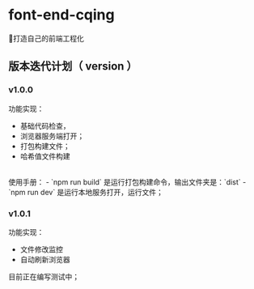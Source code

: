 # font-end-cqing

🚀打造自己的前端工程化

## 版本迭代计划（ version ）
### v1.0.0
功能实现：
- 基础代码检查，
- 浏览器服务端打开；
- 打包构建文件；
- 哈希值文件构建
<br>
使用手册：
- `npm run build` 是运行打包构建命令，输出文件夹是：`dist`
- `npm run dev` 是运行本地服务打开，运行文件；


### v1.0.1
功能实现：
- 文件修改监控
- 自动刷新浏览器

目前正在编写测试中；
